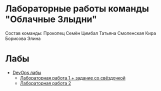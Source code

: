 # Лабораторные работы команды "Облачные Злыдни"
Состав команды: 
Прокопец Семён
Цимбал Татьяна
Смоленская Кира
Борисова Элина

# Лабы
* [DevOps лабы](./cloud_lab)
    * [Лабораторная работа 1 + задание со свёздочкой](./cloud_lab/lab_1/lab1.md)
    * [Лабораторная работа 2](./cloud_lab/lab_2)
